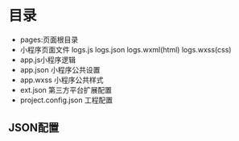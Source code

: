# 目录
- pages:页面根目录
- 小程序页面文件 logs.js logs.json logs.wxml(html) logs.wxss(css)
- app.js小程序逻辑
- app.json 小程序公共设置
- app.wxss 小程序公共样式
- ext.json 第三方平台扩展配置
- project.config.json 工程配置

## JSON配置
